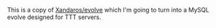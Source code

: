 This is a copy of [Xandaros/evolve](https://github.com/Xandaros/evolve) which I'm going to turn into a MySQL evolve designed for TTT servers.
